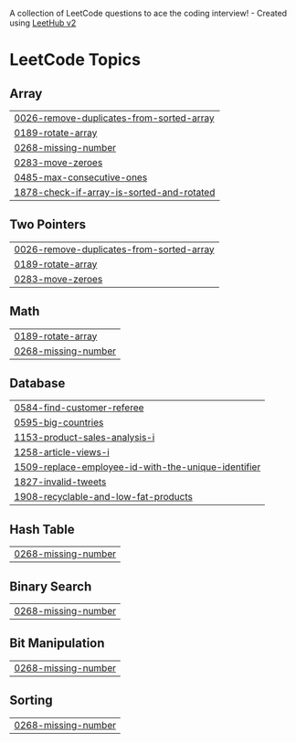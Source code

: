 A collection of LeetCode questions to ace the coding interview! - Created using [LeetHub v2](https://github.com/arunbhardwaj/LeetHub-2.0)
<!---LeetCode Topics Start-->
# LeetCode Topics
## Array
|  |
| ------- |
| [0026-remove-duplicates-from-sorted-array](https://github.com/chirag8850/leetcode_dsa/tree/master/0026-remove-duplicates-from-sorted-array) |
| [0189-rotate-array](https://github.com/chirag8850/leetcode_dsa/tree/master/0189-rotate-array) |
| [0268-missing-number](https://github.com/chirag8850/leetcode_dsa/tree/master/0268-missing-number) |
| [0283-move-zeroes](https://github.com/chirag8850/leetcode_dsa/tree/master/0283-move-zeroes) |
| [0485-max-consecutive-ones](https://github.com/chirag8850/leetcode_dsa/tree/master/0485-max-consecutive-ones) |
| [1878-check-if-array-is-sorted-and-rotated](https://github.com/chirag8850/leetcode_dsa/tree/master/1878-check-if-array-is-sorted-and-rotated) |
## Two Pointers
|  |
| ------- |
| [0026-remove-duplicates-from-sorted-array](https://github.com/chirag8850/leetcode_dsa/tree/master/0026-remove-duplicates-from-sorted-array) |
| [0189-rotate-array](https://github.com/chirag8850/leetcode_dsa/tree/master/0189-rotate-array) |
| [0283-move-zeroes](https://github.com/chirag8850/leetcode_dsa/tree/master/0283-move-zeroes) |
## Math
|  |
| ------- |
| [0189-rotate-array](https://github.com/chirag8850/leetcode_dsa/tree/master/0189-rotate-array) |
| [0268-missing-number](https://github.com/chirag8850/leetcode_dsa/tree/master/0268-missing-number) |
## Database
|  |
| ------- |
| [0584-find-customer-referee](https://github.com/chirag8850/leetcode_dsa/tree/master/0584-find-customer-referee) |
| [0595-big-countries](https://github.com/chirag8850/leetcode_dsa/tree/master/0595-big-countries) |
| [1153-product-sales-analysis-i](https://github.com/chirag8850/leetcode_dsa/tree/master/1153-product-sales-analysis-i) |
| [1258-article-views-i](https://github.com/chirag8850/leetcode_dsa/tree/master/1258-article-views-i) |
| [1509-replace-employee-id-with-the-unique-identifier](https://github.com/chirag8850/leetcode_dsa/tree/master/1509-replace-employee-id-with-the-unique-identifier) |
| [1827-invalid-tweets](https://github.com/chirag8850/leetcode_dsa/tree/master/1827-invalid-tweets) |
| [1908-recyclable-and-low-fat-products](https://github.com/chirag8850/leetcode_dsa/tree/master/1908-recyclable-and-low-fat-products) |
## Hash Table
|  |
| ------- |
| [0268-missing-number](https://github.com/chirag8850/leetcode_dsa/tree/master/0268-missing-number) |
## Binary Search
|  |
| ------- |
| [0268-missing-number](https://github.com/chirag8850/leetcode_dsa/tree/master/0268-missing-number) |
## Bit Manipulation
|  |
| ------- |
| [0268-missing-number](https://github.com/chirag8850/leetcode_dsa/tree/master/0268-missing-number) |
## Sorting
|  |
| ------- |
| [0268-missing-number](https://github.com/chirag8850/leetcode_dsa/tree/master/0268-missing-number) |
<!---LeetCode Topics End-->